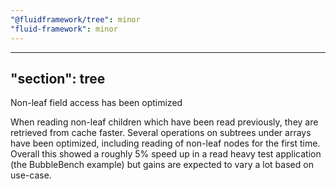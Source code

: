 ```yaml
---
"@fluidframework/tree": minor
"fluid-framework": minor
---
```

---
"section": tree
---

Non-leaf field access has been optimized

When reading non-leaf children which have been read previously, they are retrieved from cache faster.
Several operations on subtrees under arrays have been optimized, including reading of non-leaf nodes for the first time.
Overall this showed a roughly 5% speed up in a read heavy test application (the BubbleBench example) but gains are expected to vary a lot based on use-case.

